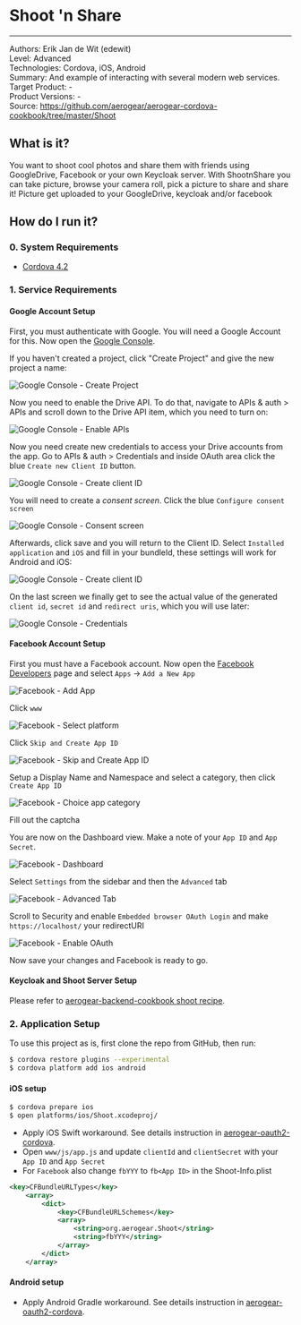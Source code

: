 # Shoot 'n Share
---------
Authors: Erik Jan de Wit (edewit)   
Level: Advanced  
Technologies: Cordova, iOS, Android    
Summary: And example of interacting with several modern web services.  
Target Product: -     
Product Versions: -     
Source: https://github.com/aerogear/aerogear-cordova-cookbook/tree/master/Shoot   

## What is it?

You want to shoot cool photos and share them with friends using GoogleDrive, Facebook or your own Keycloak server. With ShootnShare you can take picture, browse your camera roll, pick a picture to share and share it! Picture get uploaded to your GoogleDrive, keycloak and/or facebook

## How do I run it?

### 0. System Requirements

* [Cordova 4.2](http://cordova.apache.org/)

### 1. Service Requirements

#### Google Account Setup

First, you must authenticate with Google. You will need a Google Account for this. Now open the [Google Console](http://console.developer.google.com).

If you haven't created a project, click "Create Project" and give the new project a name:

![Google Console - Create Project](docs/google-console-1.png)

Now you need to enable the Drive API. To do that, navigate to APIs & auth > APIs and scroll down to the Drive API item, which you need to turn on:

![Google Console - Enable APIs](docs/google-console-2.png)

Now you need create new credentials to access your Drive accounts from the app. Go to APIs & auth > Credentials and inside OAuth area click the blue `Create new Client ID` button. 

![Google Console - Create client ID](docs/google-console-3.png)

You will need to create a _consent screen_. Click the blue `Configure consent screen`

![Google Console - Consent screen](docs/google-console-4.png)

Afterwards, click save and you will return to the Client ID. Select `Installed application` and `iOS` and fill in your bundleId, these settings will work for Android and iOS:

![Google Console - Create client ID](docs/google-console-5.png)

On the last screen we finally get to see the actual value of the generated `client id`, `secret id` and `redirect uris`, which you will use later:

![Google Console - Credentials](docs/google-console-6.png)

#### Facebook Account Setup

First you must have a Facebook account.  Now open the [Facebook Developers](https://developers.facebook.com/) page and select `Apps` -> `Add a New App`

![Facebook - Add App](docs/facebook-1.png)

Click `www`

![Facebook - Select platform](docs/facebook-2.png)

Click `Skip and Create App ID`

![Facebook - Skip and Create App ID](docs/facebook-3.png)

Setup a Display Name and Namespace and select a category, then click `Create App ID`

![Facebook - Choice app category](docs/facebook-4.png)

Fill out the captcha

You are now on the Dashboard view. Make a note of your `App ID` and `App Secret`.

![Facebook - Dashboard](docs/facebook-5.png)

Select `Settings` from the sidebar and then the `Advanced` tab

![Facebook - Advanced Tab](docs/facebook-6.png)

Scroll to Security and enable `Embedded browser OAuth Login` and make `https://localhost/` your redirectURI

![Facebook - Enable OAuth](docs/facebook-7.png)

Now save your changes and Facebook is ready to go.

#### Keycloak and Shoot Server Setup

Please refer to [aerogear-backend-cookbook shoot recipe](https://github.com/aerogear/aerogear-backend-cookbook/tree/master/Shoot).

### 2. Application Setup

To use this project as is, first clone the repo from GitHub, then run:

```bash
$ cordova restore plugins --experimental
$ cordova platform add ios android
```

#### iOS setup

```bash
$ cordova prepare ios
$ open platforms/ios/Shoot.xcodeproj/
```

* Apply iOS Swift workaround. See details instruction in [aerogear-oauth2-cordova](https://github.com/aerogear/aerogear-oauth2-cordova/blob/master/README.md#workaround-for-ios).
* Open `www/js/app.js` and update `clientId` and `clientSecret` with your `App ID` and `App Secret`
* For `Facebook` also change `fbYYY` to `fb<App ID>` in the Shoot-Info.plist

```xml
<key>CFBundleURLTypes</key>
    <array>
        <dict>
            <key>CFBundleURLSchemes</key>
            <array>
                <string>org.aerogear.Shoot</string>
                <string>fbYYY</string>
            </array>
        </dict>
    </array>
```


#### Android setup

* Apply Android Gradle workaround. See details instruction in [aerogear-oauth2-cordova](https://github.com/aerogear/aerogear-oauth2-cordova/blob/master/README.md#workaround-for-android).


